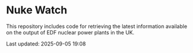 # Nuke Watch

This repository includes code for retrieving the latest information available on the output of EDF nuclear power plants in the UK.

Last updated: 2025-09-05 19:08